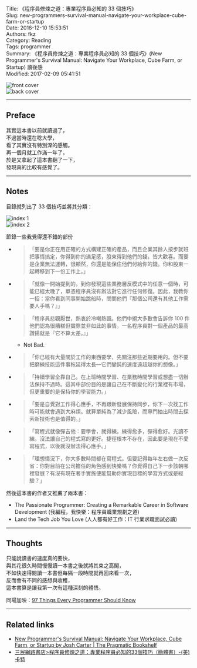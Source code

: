 Title: 《程序員修煉之道：專業程序員必知的 33 個技巧》  
Slug: new-programmers-survival-manual-navigate-your-workplace-cube-farm-or-startup  
Date: 2016-12-10 15:53:51  
Authors: fkz  
Category: Reading  
Tags: programmer  
Summary: 《程序員修煉之道：專業程序員必知的 33 個技巧》(New Programmer's Survival Manual: Navigate Your Workplace, Cube Farm, or Startup) 讀後感  
Modified: 2017-02-09 05:41:51  
  
  
![front cover](/files/new-programmers-survival-manual-navigate-your-workplace-cube-farm-or-startup/front-cover.jpg)  
![back cover](/files/new-programmers-survival-manual-navigate-your-workplace-cube-farm-or-startup/back-cover.jpg)  
  
---  
  
## Preface  
  
其實這本書以前就讀過了，  
不過當時還在唸大學，  
看了其實沒有特別深的感觸。  
再一個月就工作滿一年了，  
於是又拿起了這本書翻了一下，  
發現真的比較有感覺了。  
  
---  
  
## Notes  
  
目錄就列出了 33 個技巧並將其分類：  
  
![index 1](/files/new-programmers-survival-manual-navigate-your-workplace-cube-farm-or-startup/index-1.jpg)  
![index 2](/files/new-programmers-survival-manual-navigate-your-workplace-cube-farm-or-startup/index-2.jpg)  
  
  
節錄一些我覺得還不錯的部份  
  
+ > 「要是你正在用正確的方式構建正確的產品，而且企業其餘人按步就班把事情搞定，你得到你的滿足感，股東得到他們的錢，皆大歡喜。而要是企業無法運轉，很顯然，你還是能保住他們付給你的錢。你和股東一起轉移到下一份工作上。」  
+ > 「就像一開始提到的，到你發現這些業務層反模式中的任意一個時，可能已經太晚了，單憑程序員沒有辦法對它進行任何修復。因此，我教你一招：當你看到同事開始跳船時，問問他們『那個公司還有其他工作需要人手嗎？』」  
+ > 「程序員悲觀厭世，熱衷於冷嘲熱諷。他們中絕大多數會告訴你 100 件他們認為很糟糕但實際並非如此的事情。一名程序員對一個產品的最高讚揚就是『它不算太差。』」  
    + Not Bad.  
+ > 「你已經有大量關於工作的東西要學，先關注那些近期要用的。但不要把磨練技能這件事拖延得太長—它們變鈍的速度遠超越你的想像。」  
+ > 「持續學習全靠自己。在上班時間學習、在業務時間學習或想盡一切辦法保持不過時。這其中部份目的是讓自己在不斷變化的行業裡有市場，但更重要的是保持你的學習能力。」  
+ > 「要是自覺對工作得心應手，不再跟新發展保持同步，你下一次找工作時可能就會遇到大麻煩。就算單純為了減少風險，而專門抽出時間去探索新技術也是值得的。」  
+ > 「寫程式就像彈吉他：要學會，就得練。練得愈多，彈得愈好。光讀不練，沒法讓自己的程式寫的更好。捷徑根本不存在，因此要是現在不愛寫程式，以後就沒辦法得心應手。」  
+ > 「理想情況下，你大多數時間都在寫程式。但要記得每年左右做一次反省：你對目前在公司擔任的角色感到快樂嗎？你覺得自己下一步該朝哪裡發展？有沒有現在著手實施便能幫助你實現目標的學習方式或是經驗？」  
  
  
然後這本書的作者又推薦了兩本書：  
  
+ The Passionate Programmer: Creating a Remarkable Career in Software Development (我編程，我快樂：程序員職業規劃之道)  
+ Land the Tech Job You Love (人人都有好工作：IT 行業求職面試必讀)  
  
---  
  
## Thoughts  
  
只能說讀書的速度真的要快，  
與其花很久時間慢慢讀一本書之後就將其束之高閣，  
不如快速得閱讀一本書但每隔一段時間就再回來看一次，  
反而會有不同的感想與收穫，  
這本書算是讓我第一次有這種深刻的體悟。  
  
同場加映：[97 Things Every Programmer Should Know](https://www.gitbook.com/book/97-things-every-x-should-know/97-things-every-programmer-should-know/details)  
  
---  
  
## Related links  
  
+ [New Programmer's Survival Manual: Navigate Your Workplace, Cube Farm, or Startup by Josh Carter |  The Pragmatic Bookshelf](https://pragprog.com/book/jcdeg/new-programmer-s-survival-manual)  
+ [三民網路書店>程序員修煉之道：專業程序員必知的33個技巧（簡體書）-(美)卡特](http://m.sanmin.com.tw/product/index/003707424)  
